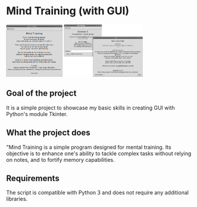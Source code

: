 # Mind Training (with GUI)
<img src="https://github.com/shameless-code/shameless-code/blob/main/images/Mind%20Training%20-%20Main%20Page.png?raw=true" width="30%" height="30%"> <img src="https://github.com/shameless-code/shameless-code/blob/main/images/Mind%20Training%20-%20Example.png?raw=true" width="42%" height="42%">

## Goal of the project
It is a simple project to showcase my basic skills in creating GUI with Python's module Tkinter.
## What the project does
"Mind Training is a simple program designed for mental training. Its objective is to enhance one's ability to tackle complex tasks without relying on notes, and to fortify memory capabilities.
## Requirements
The script is compatible with Python 3 and does not require any additional libraries.
